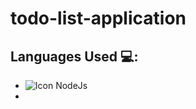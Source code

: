 # todo-list-application

## Languages Used 💻:
- <img src="https://example.com/path/to/icon.png" alt="Icon"> NodeJs
- 
